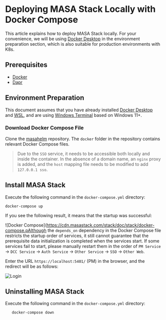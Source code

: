 ﻿# Deploying MASA Stack Locally with Docker Compose

This article explains how to deploy MASA Stack locally. For your convenience, we will be using [Docker Desktop](https://www.docker.com/products/docker-desktop/) in the environment preparation section, which is also suitable for production environments with K8s.

## Prerequisites

* [Docker](https://www.docker.com/)
* [Dapr](https://dapr.io/)

## Environment Preparation

This document assumes that you have already installed [Docker Desktop](https://www.docker.com/products/docker-desktop/) and [WSL](https://learn.microsoft.com/en-us/windows/wsl/about), and are using [Windows Terminal](https://learn.microsoft.com/en-us/windows/terminal/) based on Windows 11+.

### Download Docker Compose File

Clone the [masahelm](https://github.com/masastack/helm) repository. The `docker` folder in the repository contains relevant Docker Compose files.

> Due to the `SSO` service, it needs to be accessible both locally and inside the container. In the absence of a domain name, an `nginx` proxy is added, and the `host` mapping file needs to be modified to add `127.0.0.1 sso`.

## Install MASA Stack

Execute the following command in the `docker-compose.yml` directory:

```shell
docker-compose up
```

If you see the following result, it means that the startup was successful:

![Docker Compose](https://cdn.masastack.com/stack/doc/stack/docker-compose.pAlthough the `depends_on` dependency in the Docker Compose file restricts the startup order of services, it still cannot guarantee that the prerequisite data initialization is completed when the services start. If some services fail to start, please manually restart them in the order of `PM Service` -> `DCC Service` -> `Auth Service` -> `Other Service` -> `SSO` -> `Other Web`.

Enter the URL `https://localhost:5401/` (PM) in the browser, and the redirect will be as follows:

![Login](https://cdn.masastack.com/stack/doc/stack/docker_stack_login.png)

## Uninstalling MASA Stack

Execute the following command in the `docker-compose.yml` directory:

```shell
   docker-compose down
```